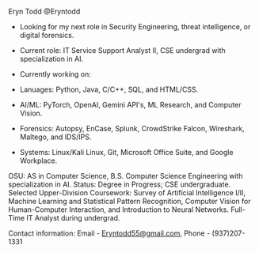 <!--
**eryntodd/eryntodd** is a ✨ _special_ ✨ repository because its `README.md` (this file) appears on your GitHub profile.



- 🔭 I’m currently working on ...
- 🌱 I’m currently learning ...
- 👯 I’m looking to collaborate on ...
- 🤔 I’m looking for help with ...
- 💬 Ask me about ...
- 📫 How to reach me: ...
- 😄 Pronouns: ...
- ⚡ Fun fact: ...
-->
Eryn Todd @Eryntodd

- Looking for my next role in Security Engineering, threat intelligence, or digital forensics.
- Current role: IT Service Support Analyst II, CSE undergrad with specialization in AI.
- Currently working on: 

- Lanuages: Python, Java, C/C++, SQL, and HTML/CSS.
- AI/ML: PyTorch, OpenAI, Gemini API's, ML Research, and Computer Vision.
- Forensics: Autopsy, EnCase, Splunk, CrowdStrike Falcon, Wireshark, Maltego, and IDS/IPS. 
- Systems: Linux/Kali Linux, Git, Microsoft Office Suite, and Google Workplace.

OSU: AS in Computer Science, B.S. Computer Science Engineering with specialization in AI. Status: Degree in Progress; CSE undergraduate.
Selected Upper-Division Coursework: Survey of Artificial Intelligence I/II, Machine Learning and Statistical Pattern Recognition,
Computer Vision for Human-Computer Interaction, and Introduction to Neural Networks.
Full-Time IT Analyst during undergrad.

Contact information: Email - Eryntodd55@gmail.com, Phone - (937)207-1331
